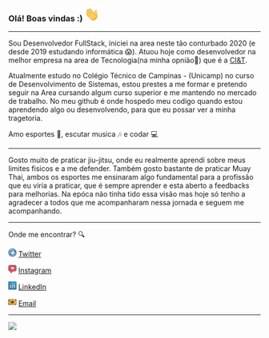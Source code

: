 <!--
**LuccasTraumer/luccastraumer** is a ✨ _special_ ✨ repository because its `README.md` (this file) appears on your GitHub profile.

Here are some ideas to get you started:

- 🔭 I’m currently working on ...
- 🌱 I’m currently learning ...
- 👯 I’m looking to collaborate on ...
- 🤔 I’m looking for help with ...
- 💬 Ask me about ...
- 📫 How to reach me: ...
- 😄 Pronouns: ...
- ⚡ Fun fact: ...
-->


### Olá! Boas vindas :) <img src="https://raw.githubusercontent.com/LuccasTraumer/luccastraumer/main/assets/Hi.gif" width="30px">

---

Sou Desenvolvedor FullStack, iniciei na area neste tão conturbado 2020 (e desde 2019 estudando informática :scream:). Atuou hoje como desenvolvedor na melhor empresa na area de Tecnologia(na minha opnião:grimacing:) que é a [CI&T](https://ciandt.com/).

Atualmente estudo no Colégio Técnico de Campinas - (Unicamp) no curso de Desenvolvimento de Sistemas, estou prestes a me formar e pretendo seguir na Area cursando algum curso superior e me mantendo no mercado de trabalho. No meu github é onde hospedo meu codigo quando estou aprendendo algo ou desenvolvendo, para que eu possar ver a minha tragetoria.


Amo esportes :runner:, escutar musica :notes: e codar :computer:  

---

Gosto muito de praticar jiu-jitsu, onde eu realmente aprendi sobre meus limites fisicos e a me defender. Também gosto bastante de praticar Muay Thai, ambos os esportes me ensinaram algo fundamental para a profissão que eu viria a praticar, que é sempre aprender e esta aberto a feedbacks para melhorias. Na epóca não tinha tido essa visão mas hoje só tenho a agradecer a todos que me acompanharam nessa jornada e seguem me acompanhando.

---

Onde me encontrar? :mag:  

<a href="https://twitter.com/luccastraumer/"><img src="https://raw.githubusercontent.com/LuccasTraumer/luccastraumer/main/assets/twitter.png" width="16"></img></a> [Twitter](https://twitter.com/luccastraumer)   

<a href="https://www.instagram.com/luccastraumer/"><img src="https://raw.githubusercontent.com/LuccasTraumer/luccastraumer/main/assets/instagram.png" width="16"></img></a> [Instagram](https://www.instagram.com/luccastraumer)  

<a href="https://www.linkedin.com/in/lucassj"><img src="https://raw.githubusercontent.com/LuccasTraumer/luccastraumer/main/assets/linkedin.png" width="16"></img></a> [LinkedIn](https://www.linkedin.com/in/lucassj)  

<a href="mailto:lucassj.dev@gmail.com"><img src="https://raw.githubusercontent.com/LuccasTraumer/luccastraumer/main/assets/email.png" width="16"></img></a> [Email](mailto:lucassj.dev@gmail.com)  

---  

![](https://komarev.com/ghpvc/?username=luccastraumer&color=blue&style=flat)

